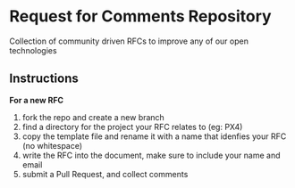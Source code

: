 # Request for Comments Repository
Collection of community driven RFCs to improve any of our open technologies

## Instructions

**For a new RFC**
1. fork the repo and create a new branch
2. find a directory for the project your RFC relates to (eg: PX4)
3. copy the template file and rename it with a name that idenfies your RFC (no whitespace)
4. write the RFC into the document, make sure to include your name and email
5. submit a Pull Request, and collect comments
